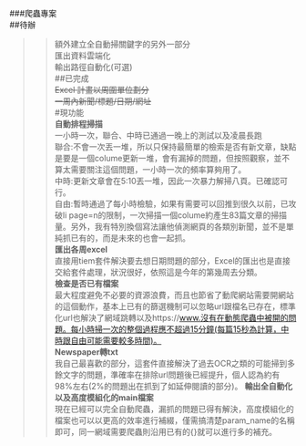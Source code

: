###爬蟲專案  
##待辦  
>>額外建立全自動掃關鍵字的另外一部分  
>>匯出資料雲端化  
>>輸出路徑自動化(可選)  
##已完成  
~~Excel 計畫以周圍單位劃分~~  
~~一周內新聞/標題/日期/網址~~  
#現功能  
>**自動排程掃描**  
>>一小時一次，聯合、中時已通過一晚上的測試以及凌晨長跑  
>>聯合:不會一次丟一堆，所以只保持最簡單的檢索是否有新文章，缺點是要是一個colume更新一堆，會有漏掉的問題，但按照觀察，並不算太需要關注這個問題，一小時一次的頻率算夠用了。  
>>中時:更新文章會在5:10丟一堆，因此一次暴力解掃八頁。已確認可行。  
>>自由:暫時通過了每小時檢驗，如果有需要可以回推到很久以前，已攻破li page=n的限制，一次掃描一個colume約產生83篇文章的掃描量。另外，我有特別換個寫法讓他偵測網頁的各類別新聞，並不是單純抓已有的，而是未來的也會一起抓。  
>**匯出各周excel**  
>>直接用tiem套件解決要去想日期問題的部分，Excel的匯出也是直接交給套件處理，狀況很好，依照這是今年的第幾周去分類。  
>**檢查是否已有檔案**  
>>最大程度避免不必要的資源浪費，而且也節省了動爬網站需要開網站的這個動作，基本上已有的篩選機制可以忽略url跟檔名已存在，標準化url也解決了網域跳轉以及https://www.沒有在動態爬蟲中被開的問題。每小時掃一次的整個過程應不超過15分鐘(每篇15秒為計算，中時跟自由可能需要較多時間)。  
>**Newspaper轉txt**  
>>我自己最喜歡的部分，這套件直接解決了過去OCR之類的可能掃到多餘文字的問題，準確率在排除url問題後已經提升，個人認為約有98%左右(2%的問題出在抓到了如延伸閱讀的部分)。
>**輸出全自動化以及高度模組化的main檔案**  
>>現在已經可以完全自動爬蟲，漏抓的問題已得有解決，高度模組化的檔案也可以以更高的效率進行補綴，僅需搞清楚param_name的名稱即可，同一網域需要爬蟲則沿用已有的{}就可以進行多的補充。  
